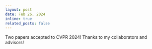 ```yaml
---
layout: post
date: Feb 26, 2024
inline: true
related_posts: false
---
```


Two papers accepted to CVPR 2024! Thanks to my collaborators and advisors!
